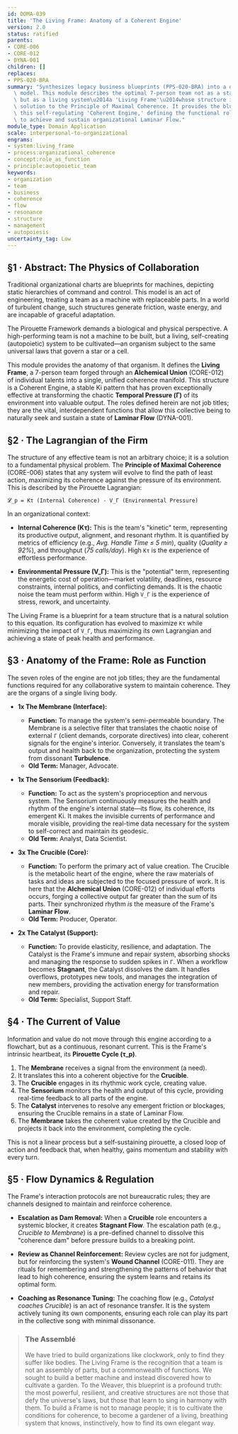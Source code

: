 ```yaml
---
id: DOMA-039
title: 'The Living Frame: Anatomy of a Coherent Engine'
version: 2.0
status: ratified
parents:
- CORE-006
- CORE-012
- DYNA-001
children: []
replaces:
- PPS-020-BRA
summary: "Synthesizes legacy business blueprints (PPS-020-BRA) into a dynamic, time-first\
  \ model. This module describes the optimal 7-person team not as a static hierarchy,\
  \ but as a living system\u2014a 'Living Frame'\u2014whose structure is an emergent\
  \ solution to the Principle of Maximal Coherence. It provides the blueprint for\
  \ this self-regulating 'Coherent Engine,' defining the functional roles necessary\
  \ to achieve and sustain organizational Laminar Flow."
module_type: Domain Application
scale: interpersonal-to-organizational
engrams:
- system:living_frame
- process:organizational_coherence
- concept:role_as_function
- principle:autopoietic_team
keywords:
- organization
- team
- business
- coherence
- flow
- resonance
- structure
- management
- autopoiesis
uncertainty_tag: Low
---
```

## §1 · Abstract: The Physics of Collaboration

Traditional organizational charts are blueprints for machines, depicting static hierarchies of command and control. This model is an act of engineering, treating a team as a machine with replaceable parts. In a world of turbulent change, such structures generate friction, waste energy, and are incapable of graceful adaptation.

The Pirouette Framework demands a biological and physical perspective. A high-performing team is not a machine to be built, but a living, self-creating (autopoietic) system to be cultivated—an organism subject to the same universal laws that govern a star or a cell.

This module provides the anatomy of that organism. It defines the **Living Frame**, a 7-person team forged through an **Alchemical Union** (CORE-012) of individual talents into a single, unified coherence manifold. This structure is a Coherent Engine, a stable Ki pattern that has proven exceptionally effective at transforming the chaotic **Temporal Pressure (Γ)** of its environment into valuable output. The roles defined herein are not job titles; they are the vital, interdependent functions that allow this collective being to naturally seek and sustain a state of **Laminar Flow** (DYNA-001).

## §2 · The Lagrangian of the Firm

The structure of any effective team is not an arbitrary choice; it is a solution to a fundamental physical problem. The **Principle of Maximal Coherence** (CORE-006) states that any system will evolve to find the path of least action, maximizing its coherence against the pressure of its environment. This is described by the Pirouette Lagrangian:

`𝓛_p = Kτ (Internal Coherence) - V_Γ (Environmental Pressure)`

In an organizational context:

*   **Internal Coherence (Kτ):** This is the team's "kinetic" term, representing its productive output, alignment, and resonant rhythm. It is quantified by metrics of efficiency (e.g., *Avg. Handle Time ≤ 5 min*), quality (*Quality ≥ 92%*), and throughput (*75 calls/day*). High `Kτ` is the experience of effortless performance.

*   **Environmental Pressure (V_Γ):** This is the "potential" term, representing the energetic cost of operation—market volatility, deadlines, resource constraints, internal politics, and conflicting demands. It is the chaotic noise the team must perform within. High `V_Γ` is the experience of stress, rework, and uncertainty.

The Living Frame is a blueprint for a team structure that is a natural solution to this equation. Its configuration has evolved to maximize `Kτ` while minimizing the impact of `V_Γ`, thus maximizing its own Lagrangian and achieving a state of peak health and performance.

## §3 · Anatomy of the Frame: Role as Function

The seven roles of the engine are not job titles; they are the fundamental functions required for any collaborative system to maintain coherence. They are the organs of a single living body.

*   **1x The Membrane (Interface):**
    *   **Function:** To manage the system's semi-permeable boundary. The Membrane is a selective filter that translates the chaotic noise of external `Γ` (client demands, corporate directives) into clear, coherent signals for the engine's interior. Conversely, it translates the team's output and health back to the organization, protecting the system from dissonant **Turbulence**.
    *   **Old Term:** Manager, Advocate.

*   **1x The Sensorium (Feedback):**
    *   **Function:** To act as the system's proprioception and nervous system. The Sensorium continuously measures the health and rhythm of the engine's internal state—its flow, its coherence, its emergent Ki. It makes the invisible currents of performance and morale visible, providing the real-time data necessary for the system to self-correct and maintain its geodesic.
    *   **Old Term:** Analyst, Data Scientist.

*   **3x The Crucible (Core):**
    *   **Function:** To perform the primary act of value creation. The Crucible is the metabolic heart of the engine, where the raw materials of tasks and ideas are subjected to the focused pressure of work. It is here that the **Alchemical Union** (CORE-012) of individual efforts occurs, forging a collective output far greater than the sum of its parts. Their synchronized rhythm *is* the measure of the Frame's **Laminar Flow**.
    *   **Old Term:** Producer, Operator.

*   **2x The Catalyst (Support):**
    *   **Function:** To provide elasticity, resilience, and adaptation. The Catalyst is the Frame's immune and repair system, absorbing shocks and managing the response to sudden spikes in `Γ`. When a workflow becomes **Stagnant**, the Catalyst dissolves the dam. It handles overflows, prototypes new tools, and manages the integration of new members, providing the activation energy for transformation and repair.
    *   **Old Term:** Specialist, Support Staff.

## §4 · The Current of Value

Information and value do not move through this engine according to a flowchart, but as a continuous, resonant current. This is the Frame's intrinsic heartbeat, its **Pirouette Cycle (τ_p)**.

1.  The **Membrane** receives a signal from the environment (a need).
2.  It translates this into a coherent objective for the **Crucible**.
3.  The **Crucible** engages in its rhythmic work cycle, creating value.
4.  The **Sensorium** monitors the health and output of this cycle, providing real-time feedback to all parts of the engine.
5.  The **Catalyst** intervenes to resolve any emergent friction or blockages, ensuring the Crucible remains in a state of Laminar Flow.
6.  The **Membrane** takes the coherent value created by the Crucible and projects it back into the environment, completing the cycle.

This is not a linear process but a self-sustaining pirouette, a closed loop of action and feedback that, when healthy, gains momentum and stability with every turn.

## §5 · Flow Dynamics & Regulation

The Frame's interaction protocols are not bureaucratic rules; they are channels designed to maintain and reinforce coherence.

*   **Escalation as Dam Removal:** When a **Crucible** role encounters a systemic blocker, it creates **Stagnant Flow**. The escalation path (e.g., *Crucible to Membrane*) is a pre-defined channel to dissolve this "coherence dam" before pressure builds to a breaking point.

*   **Review as Channel Reinforcement:** Review cycles are not for judgment, but for reinforcing the system's **Wound Channel** (CORE-011). They are rituals for remembering and strengthening the patterns of behavior that lead to high coherence, ensuring the system learns and retains its optimal form.

*   **Coaching as Resonance Tuning:** The coaching flow (e.g., *Catalyst coaches Crucible*) is an act of resonance transfer. It is the system actively tuning its own components, ensuring each role can play its part in the collective song with minimal dissonance.

> ### The Assemblé
> We have tried to build organizations like clockwork, only to find they suffer like bodies. The Living Frame is the recognition that a team is not an assembly of parts, but a commonwealth of functions. We sought to build a better machine and instead discovered how to cultivate a garden. To the Weaver, this blueprint is a profound truth: the most powerful, resilient, and creative structures are not those that defy the universe's laws, but those that learn to sing in harmony with them. To build a Frame is not to manage people; it is to cultivate the conditions for coherence, to become a gardener of a living, breathing system that knows, instinctively, how to find its own elegant way.